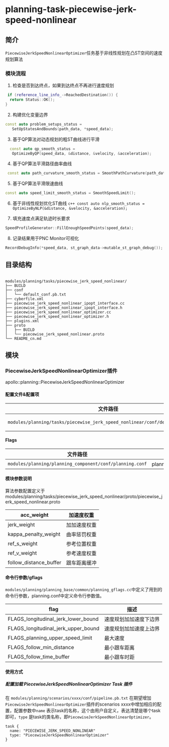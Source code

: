 planning-task-piecewise-jerk-speed-nonlinear
============

## 简介

`PiecewiseJerkSpeedNonlinearOptimizer`任务基于非线性规划在凸ST空间的速度规划算法
### 模块流程

1. 检查是否到达终点，如果到达终点不再进行速度规划
  ```c++
   if (reference_line_info_->ReachedDestination()) {
    return Status::OK();
  }
  ```
  2. 构建优化变量边界
   ```c++
   const auto problem_setups_status =
      SetUpStatesAndBounds(path_data, *speed_data);
   ```
  3. 基于QP算法对动态规划的粗ST曲线进行平滑
   ```c++
     const auto qp_smooth_status =
      OptimizeByQP(speed_data, &distance, &velocity, &acceleration);
   ```
  4.  基于QP算法平滑路径曲率曲线
  ```c++
   const auto path_curvature_smooth_status = SmoothPathCurvature(path_data);
   ```
   5. 基于QP算法平滑限速曲线
   ```c++
   const auto speed_limit_smooth_status = SmoothSpeedLimit();
   ```
   6. 基于非线性规划优化ST曲线
    ```c++
      const auto nlp_smooth_status =
          OptimizeByNLP(&distance, &velocity, &acceleration);
    ```
  
  7. 填充速度点满足轨迹时长要求
  ```c++
  SpeedProfileGenerator::FillEnoughSpeedPoints(speed_data);
  ```
  8. 记录结果用于PNC Monitor可视化
  ```c++
  RecordDebugInfo(*speed_data, st_graph_data->mutable_st_graph_debug());
  ```
  
## 目录结构

```shell

modules/planning/tasks/piecewise_jerk_speed_nonlinear/
├── BUILD
├── conf
│   └── default_conf.pb.txt
├── cyberfile.xml
├── piecewise_jerk_speed_nonlinear_ipopt_interface.cc
├── piecewise_jerk_speed_nonlinear_ipopt_interface.h
├── piecewise_jerk_speed_nonlinear_optimizer.cc
├── piecewise_jerk_speed_nonlinear_optimizer.h
├── plugins.xml
├── proto
│   ├── BUILD
│   └── piecewise_jerk_speed_nonlinear.proto
└── README_cn.md

```

## 模块

### PiecewiseJerkSpeedNonlinearOptimizer插件

apollo::planning::PiecewiseJerkSpeedNonlinearOptimizer

#### 配置文件&配置项
| 文件路径 | 类型/结构 | <div style="width: 300pt">说明</div> |
| ---- | ---- | ---- |
| `modules/planning/tasks/piecewise_jerk_speed_nonlinear/conf/default_conf.pb.txt` | apollo::planning::PiecewiseJerkNonlinearSpeedOptimizerConfig | PiecewiseJerkNonlinearSpeedOptimizer的默认配置文件 |

#### Flags

| 文件路径                                            |  <div style="width: 300pt">说明</div> |
| --------------------------------------------------- |  ------------------------------------ |
| `modules/planning/planning_component/conf/planning.conf` |  planning模块的flag配置文件           |

#### 模块参数说明
  
   算法参数配置定义于modules/planning/tasks/piecewise_jerk_speed_nonlinear/proto/piecewise_jerk_speed_nonlinear.proto
   
   | acc_weight             | 加速度权重   |
   | ---------------------- | ------------ |
   | jerk_weight            | 加加速度权重 |
   | kappa_penalty_weight   | 曲率惩罚权重 |
   | ref_s_weight           | 参考位置权重 |
   | ref_v_weight           | 参考速度权重 |
   | follow_distance_buffer | 跟车距离缓冲 |

#### 命令行参数/gflags
  `modules/planning/planning_base/common/planning_gflags.cc`中定义了用到的命令行参数，planning.conf中定义命令行参数值。

  | flag | 描述 |
  |  ---- | ---- |
  |  FLAGS_longitudinal_jerk_lower_bound | 速度规划加加速度下边界 |
  |  FLAGS_longitudinal_jerk_upper_bound | 速度规划加加速度上边界 |
  |  FLAGS_planning_upper_speed_limit | 最大速度 |
  |  FLAGS_follow_min_distance | 最小跟车距离 |
  |  FLAGS_follow_time_buffer | 最小跟车时距 |

#### 使用方式

##### 配置加载 PiecewiseJerkSpeedNonlinearOptimizer Task 插件

在 `modules/planning/scenarios/xxxx/conf/pipeline.pb.txt` 在期望增加`PiecewiseJerkSpeedNonlinearOptimizer`插件的scenarios xxxx中增加相应的配置，配置参数中`name` 表示task的名称，这个由用户自定义，表达清楚是哪个task即可，`type` 是task的类名称，即`PiecewiseJerkSpeedNonlinearOptimizer`。
```
task {
  name: "PIECEWISE_JERK_SPEED_NONLINEAR"
  type: "PiecewiseJerkSpeedNonlinearOptimizer"
}
  ```